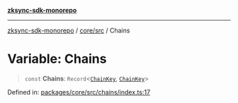 [**zksync-sdk-monorepo**](../../../README.md)

***

[zksync-sdk-monorepo](../../../README.md) / [core/src](../README.md) / Chains

# Variable: Chains

> `const` **Chains**: `Record`\<[`ChainKey`](../type-aliases/ChainKey.md), [`ChainKey`](../type-aliases/ChainKey.md)\>

Defined in: [packages/core/src/chains/index.ts:17](https://github.com/dutterbutter/zksync-sdk/blob/128d557933eb10f01edd78c0b3392137ca480daf/packages/core/src/chains/index.ts#L17)
